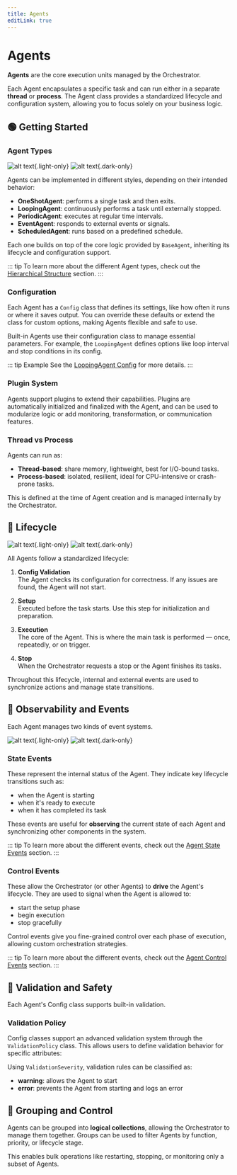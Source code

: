 ```yaml
---
title: Agents
editLink: true
---
```


# Agents

**Agents** are the core execution units managed by the Orchestrator. 

Each Agent encapsulates a specific task and can run either in a separate **thread** or **process**. The Agent class provides a standardized lifecycle and configuration system, allowing you to focus solely on your business logic.

## 🟢 Getting Started

### Agent Types

![alt text](./types_l.svg){.light-only}
![alt text](./types_d.svg){.dark-only}

Agents can be implemented in different styles, depending on their intended behavior:

- **OneShotAgent**: performs a single task and then exits.
- **LoopingAgent**: continuously performs a task until externally stopped.
- **PeriodicAgent**: executes at regular time intervals.
- **EventAgent**: responds to external events or signals.
- **ScheduledAgent**: runs based on a predefined schedule.

Each one builds on top of the core logic provided by `BaseAgent`, inheriting its lifecycle and configuration support.

::: tip
To learn more about the different Agent types, check out the [Hierarchical Structure](../../agents/index.md#hierarchical-structure) section.
:::

### Configuration

Each Agent has a `Config` class that defines its settings, like how often it runs or where it saves output. You can override these defaults or extend the class for custom options, making Agents flexible and safe to use.

Built-in Agents use their configuration class to manage essential parameters. For example, the `LoopingAgent` defines options like loop interval and stop conditions in its config. 

::: tip Example
See the [LoopingAgent Config](../../../learn/agents/built-in-agents/loopingagent.md#configuration) for more details.
:::

### Plugin System

Agents support plugins to extend their capabilities. Plugins are automatically initialized and finalized with the Agent, and can be used to modularize logic or add monitoring, transformation, or communication features.

### Thread vs Process

Agents can run as:

- **Thread-based**: share memory, lightweight, best for I/O-bound tasks.
- **Process-based**: isolated, resilient, ideal for CPU-intensive or crash-prone tasks.

This is defined at the time of Agent creation and is managed internally by the Orchestrator.

## 🔁 Lifecycle

![alt text](./lifecycle_l.svg){.light-only}
![alt text](./lifecycle_d.svg){.dark-only}

All Agents follow a standardized lifecycle:

1. **Config Validation**  
   The Agent checks its configuration for correctness. If any issues are found, the Agent will not start.

2. **Setup**  
   Executed before the task starts. Use this step for initialization and preparation.

3. **Execution**  
   The core of the Agent. This is where the main task is performed — once, repeatedly, or on trigger.

4. **Stop**  
   When the Orchestrator requests a stop or the Agent finishes its tasks.

Throughout this lifecycle, internal and external events are used to synchronize actions and manage state transitions.

## 🧠 Observability and Events

Each Agent manages two kinds of event systems.

![alt text](./events_l.svg){.light-only}
![alt text](./events_d.svg){.dark-only}

### State Events 

These represent the internal status of the Agent. They indicate key lifecycle transitions such as:

- when the Agent is starting
- when it's ready to execute
- when it has completed its task

These events are useful for **observing** the current state of each Agent and synchronizing other components in the system.

::: tip
To learn more about the different events, check out the [Agent State Events](../../agents/index.md#stateevents) section.
:::

### Control Events  

These allow the Orchestrator (or other Agents) to **drive** the Agent's lifecycle. They are used to signal when the Agent is allowed to:

- start the setup phase
- begin execution
- stop gracefully

Control events give you fine-grained control over each phase of execution, allowing custom orchestration strategies.

::: tip
To learn more about the different events, check out the [Agent Control Events](../../agents/index.md#controlevents) section.
:::

## 🧪 Validation and Safety

Each Agent's Config class supports built-in validation.

### Validation Policy

Config classes support an advanced validation system through the `ValidationPolicy` class. This allows users to define validation behavior for specific attributes:

Using `ValidationSeverity`, validation rules can be classified as:
  - **warning**: allows the Agent to start
  - **error**: prevents the Agent from starting and logs an error

## 🔄 Grouping and Control

Agents can be grouped into **logical collections**, allowing the Orchestrator to manage them together. Groups can be used to filter Agents by function, priority, or lifecycle stage.

This enables bulk operations like restarting, stopping, or monitoring only a subset of Agents.